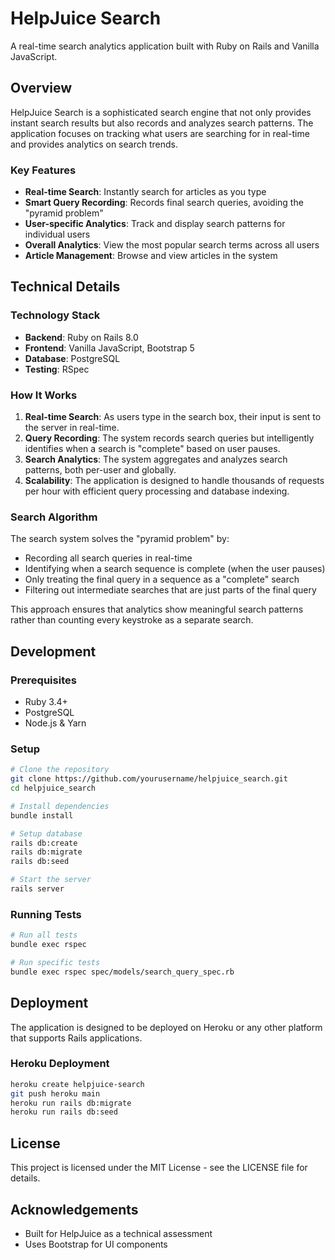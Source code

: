 # HelpJuice Search

A real-time search analytics application built with Ruby on Rails and Vanilla JavaScript.

## Overview

HelpJuice Search is a sophisticated search engine that not only provides instant search results but also records and analyzes search patterns. The application focuses on tracking what users are searching for in real-time and provides analytics on search trends.

### Key Features

- **Real-time Search**: Instantly search for articles as you type
- **Smart Query Recording**: Records final search queries, avoiding the "pyramid problem"
- **User-specific Analytics**: Track and display search patterns for individual users
- **Overall Analytics**: View the most popular search terms across all users
- **Article Management**: Browse and view articles in the system

## Technical Details

### Technology Stack

- **Backend**: Ruby on Rails 8.0
- **Frontend**: Vanilla JavaScript, Bootstrap 5
- **Database**: PostgreSQL
- **Testing**: RSpec

### How It Works

1. **Real-time Search**: As users type in the search box, their input is sent to the server in real-time.
2. **Query Recording**: The system records search queries but intelligently identifies when a search is "complete" based on user pauses.
3. **Search Analytics**: The system aggregates and analyzes search patterns, both per-user and globally.
4. **Scalability**: The application is designed to handle thousands of requests per hour with efficient query processing and database indexing.

### Search Algorithm

The search system solves the "pyramid problem" by:
- Recording all search queries in real-time
- Identifying when a search sequence is complete (when the user pauses)
- Only treating the final query in a sequence as a "complete" search
- Filtering out intermediate searches that are just parts of the final query

This approach ensures that analytics show meaningful search patterns rather than counting every keystroke as a separate search.

## Development

### Prerequisites

- Ruby 3.4+
- PostgreSQL
- Node.js & Yarn

### Setup

```bash
# Clone the repository
git clone https://github.com/yourusername/helpjuice_search.git
cd helpjuice_search

# Install dependencies
bundle install

# Setup database
rails db:create
rails db:migrate
rails db:seed

# Start the server
rails server
```

### Running Tests

```bash
# Run all tests
bundle exec rspec

# Run specific tests
bundle exec rspec spec/models/search_query_spec.rb
```

## Deployment

The application is designed to be deployed on Heroku or any other platform that supports Rails applications.

### Heroku Deployment

```bash
heroku create helpjuice-search
git push heroku main
heroku run rails db:migrate
heroku run rails db:seed
```

## License

This project is licensed under the MIT License - see the LICENSE file for details.

## Acknowledgements

- Built for HelpJuice as a technical assessment
- Uses Bootstrap for UI components
